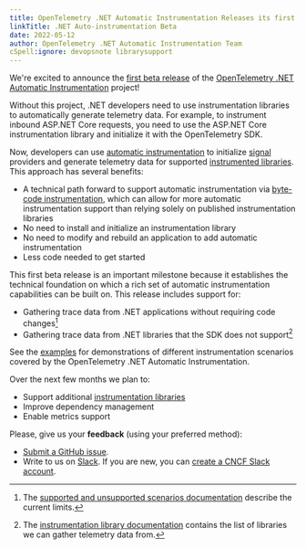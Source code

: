 ```yaml
---
title: OpenTelemetry .NET Automatic Instrumentation Releases its first Beta
linkTitle: .NET Auto-instrumentation Beta
date: 2022-05-12
author: OpenTelemetry .NET Automatic Instrumentation Team
cSpell:ignore: devopsnote librarysupport
---
```


We're excited to announce the
[first beta release](https://github.com/open-telemetry/opentelemetry-dotnet-instrumentation/releases/tag/v0.1.0-beta.1)
of the
[OpenTelemetry .NET Automatic Instrumentation](https://github.com/open-telemetry/opentelemetry-dotnet-instrumentation)
project!

Without this project, .NET developers need to use instrumentation libraries to
automatically generate telemetry data. For example, to instrument inbound
ASP.NET Core requests, you need to use the ASP.NET Core instrumentation library
and initialize it with the OpenTelemetry SDK.

Now, developers can use
[automatic instrumentation](/docs/specs/otel/glossary/#automatic-instrumentation)
to initialize [signal](/docs/specs/otel/glossary/#signals) providers and
generate telemetry data for supported
[instrumented libraries](/docs/specs/otel/glossary/#instrumented-library). This
approach has several benefits:

- A technical path forward to support automatic instrumentation via
  [byte-code instrumentation](https://github.com/open-telemetry/opentelemetry-dotnet-instrumentation/blob/v0.1.0-beta.1/docs/design.md#bytecode-instrumentations),
  which can allow for more automatic instrumentation support than relying solely
  on published instrumentation libraries
- No need to install and initialize an instrumentation library
- No need to modify and rebuild an application to add automatic instrumentation
- Less code needed to get started

This first beta release is an important milestone because it establishes the
technical foundation on which a rich set of automatic instrumentation
capabilities can be built on. This release includes support for:

- Gathering trace data from .NET applications without requiring code
  changes[^devopsnote]
- Gathering trace data from .NET libraries that the SDK does not
  support[^librarysupport]

See the
[examples](https://github.com/open-telemetry/opentelemetry-dotnet-instrumentation/tree/v0.1.0-beta.1/examples)
for demonstrations of different instrumentation scenarios covered by the
OpenTelemetry .NET Automatic Instrumentation.

Over the next few months we plan to:

- Support additional
  [instrumentation libraries](https://github.com/open-telemetry/opentelemetry-dotnet-instrumentation/blob/v0.1.0-beta.1/docs/config.md#instrumented-libraries-and-frameworks)
- Improve dependency management
- Enable metrics support

Please, give us your **feedback** (using your preferred method):

- [Submit a GitHub issue](https://github.com/open-telemetry/opentelemetry-dotnet-instrumentation/issues/new).
- Write to us on [Slack](https://cloud-native.slack.com/archives/C01NR1YLSE7).
  If you are new, you can [create a CNCF Slack account](https://slack.cncf.io/).

[^devopsnote]: The
    [supported and unsupported scenarios documentation](https://github.com/open-telemetry/opentelemetry-dotnet-instrumentation/blob/v0.1.0-beta.1/docs/design.md#supported-and-unsupported-scenarios)
    describe the current limits.

[^librarysupport]: The
    [instrumentation library documentation](https://github.com/open-telemetry/opentelemetry-dotnet-instrumentation/blob/v0.1.0-beta.1/docs/config.md#instrumented-libraries-and-frameworks)
    contains the list of libraries we can gather telemetry data from.
